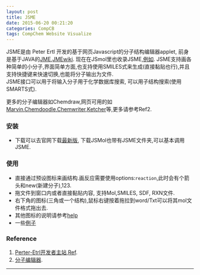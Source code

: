 ```yaml
---
layout: post
title: JSME
date: 2015-06-20 00:21:20
categories: CompCB
tags: CompChem Website Visualize
---
```


JSME是由 Peter Ertl 开发的基于网页Javascript的分子结构编辑器applet, 前身是基于JAVA的[JME](http://www.molinspiration.com/jme/index.html),[JMEwiki](https://en.wikipedia.org/wiki/JME_Molecule_Editor). 现在在JSmol里也收录JSME,[例如](http://platinhom.github.io/jsmol/jsme.htm). JSME支持画各种简单的小分子,界面简单方面,也支持使用SMILES式来生成(直接黏贴也行),并且支持快捷键来快速切换,也能将分子输出为文件.  
JSME接口可以用于将输入分子用于化学数据库搜索, 可以用子结构搜索(使用SMARTS式).  

更多的分子编辑器如Chemdraw,网页可用的如[Marvin](http://www.chemaxon.com/marvin/),[Chemdoodle](http://www.chemdoodle.com/),[Chemwriter](http://chemwriter.com/),[Ketcher](http://scitouch.net/opensource/ketcher)等,更多请参考Ref2.

### 安装
- 下载可以去官网下载[最新版](http://peter-ertl.com/jsme/download/JSME_2015-06-14.zip), 下载JSMol也带有JSME文件夹,可以基本调用JSME.

### 使用
- 直接通过预设图标来画结构.画反应需要使用options:`reaction`,此时会有个箭头和new(新建分子),123.
- 拖文件到窗口内或者直接黏贴内容, 支持Mol,SMILES, SDF, RXN文件.
- 右下角的图标(三角或一个结构),鼠标右键按着拖拉到word/Txt可以将其mol文件格式拖出去.
- 其他图标的说明请参考[help](http://peter-ertl.com/jsme/2013_03/help.html)
- 一些[例子](http://peter-ertl.com/jsme/JSME_2015-06-14/index.html)

### Reference

1. [Perter-Etrl开发者主站](http://peter-ertl.com/jsme/),[Ref](/pdf/reference/JSME.pdf).
2. [分子编辑器](https://en.wikipedia.org/wiki/Molecule_editor).

---
